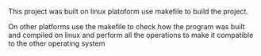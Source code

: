 This project was built on linux platoform
use makefile to build the project.

On other platforms use the makefile to check how
the program was built and compiled on linux 
and perform all the operations to make it compatible
to the other operating system
